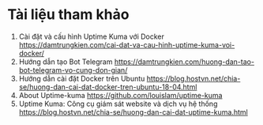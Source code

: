 # Tài liệu tham khảo

1. Cài đặt và cấu hình Uptime Kuma với Docker
https://damtrungkien.com/cai-dat-va-cau-hinh-uptime-kuma-voi-docker/
2. Hướng dẫn tạo Bot Telegram
https://damtrungkien.com/huong-dan-tao-bot-telegram-vo-cung-don-gian/
3. Hướng dẫn cài đặt Docker trên Ubuntu
https://blog.hostvn.net/chia-se/huong-dan-cai-dat-docker-tren-ubuntu-18-04.html
4. About Uptime-kuma
https://github.com/louislam/uptime-kuma
5. Uptime Kuma: Công cụ giám sát website và dịch vụ hệ thống
https://blog.hostvn.net/chia-se/huong-dan-cai-dat-uptime-kuma.html 
